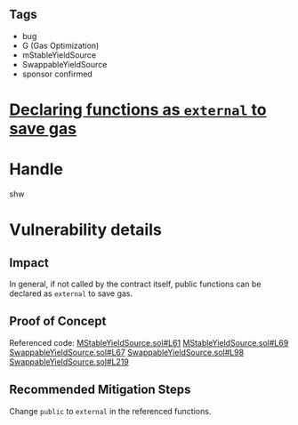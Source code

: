 ## Tags

- bug
- G (Gas Optimization)
- mStableYieldSource
- SwappableYieldSource
- sponsor confirmed

# [Declaring functions as `external` to save gas](https://github.com/code-423n4/2021-07-pooltogether-findings/issues/55) 

# Handle

shw


# Vulnerability details

## Impact

In general, if not called by the contract itself, public functions can be declared as `external` to save gas.

## Proof of Concept

Referenced code:
[MStableYieldSource.sol#L61](https://github.com/pooltogether/pooltogether-mstable/blob/0bcbd363936fadf5830e9c48392415695896ddb5/contracts/yield-source/MStableYieldSource.sol#L61)
[MStableYieldSource.sol#L69](https://github.com/pooltogether/pooltogether-mstable/blob/0bcbd363936fadf5830e9c48392415695896ddb5/contracts/yield-source/MStableYieldSource.sol#L69)
[SwappableYieldSource.sol#L67](https://github.com/pooltogether/swappable-yield-source/blob/89cf66a3e3f8df24a082e1cd0a0e80d08953049c/contracts/SwappableYieldSource.sol#L67)
[SwappableYieldSource.sol#L98](https://github.com/pooltogether/swappable-yield-source/blob/89cf66a3e3f8df24a082e1cd0a0e80d08953049c/contracts/SwappableYieldSource.sol#L98)
[SwappableYieldSource.sol#L219](https://github.com/pooltogether/swappable-yield-source/blob/89cf66a3e3f8df24a082e1cd0a0e80d08953049c/contracts/SwappableYieldSource.sol#L219)

## Recommended Mitigation Steps

Change `public` to `external` in the referenced functions.

